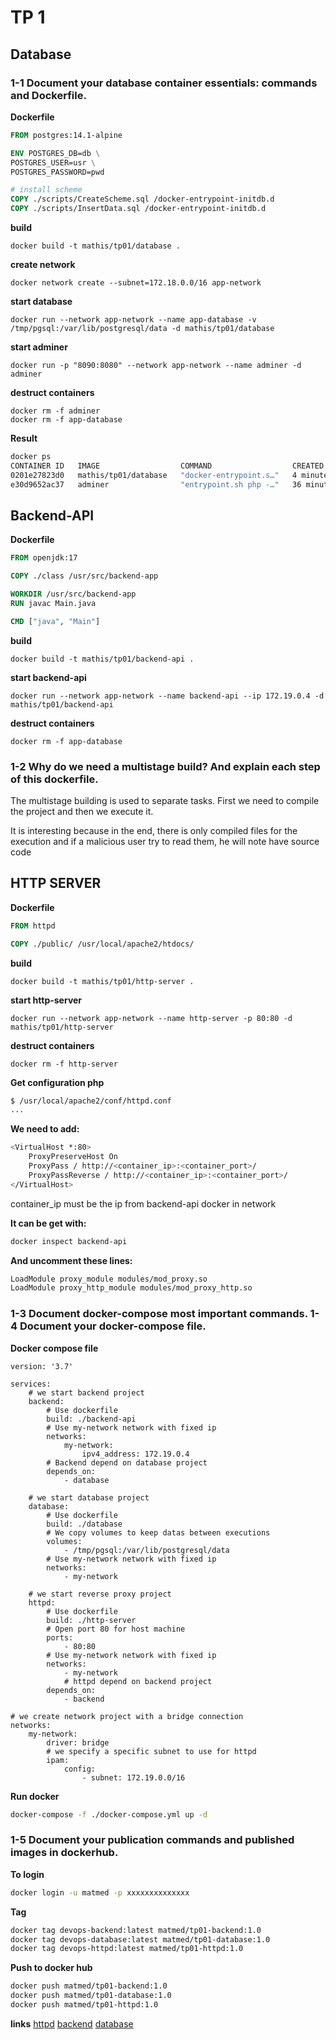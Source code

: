 # TP 1

## Database

### 1-1 Document your database container essentials: commands and Dockerfile.

**Dockerfile**
```Dockerfile
FROM postgres:14.1-alpine

ENV POSTGRES_DB=db \
POSTGRES_USER=usr \
POSTGRES_PASSWORD=pwd

# install scheme
COPY ./scripts/CreateScheme.sql /docker-entrypoint-initdb.d
COPY ./scripts/InsertData.sql /docker-entrypoint-initdb.d
```

**build**
```
docker build -t mathis/tp01/database .
```

**create network**
```
docker network create --subnet=172.18.0.0/16 app-network
```

**start database**
```
docker run --network app-network --name app-database -v /tmp/pgsql:/var/lib/postgresql/data -d mathis/tp01/database
```

**start adminer**
```
docker run -p "8090:8080" --network app-network --name adminer -d adminer
```

**destruct containers**
```
docker rm -f adminer
docker rm -f app-database
```

**Result**
```bash
docker ps
CONTAINER ID   IMAGE                  COMMAND                  CREATED          STATUS          PORTS                    NAMES
0201e27823d0   mathis/tp01/database   "docker-entrypoint.s…"   4 minutes ago    Up 4 minutes    3306/tcp, 5432/tcp       app-database
e30d9652ac37   adminer                "entrypoint.sh php -…"   36 minutes ago   Up 36 minutes   0.0.0.0:8090->8080/tcp   adminer
```

## Backend-API

**Dockerfile**
```Dockerfile
FROM openjdk:17

COPY ./class /usr/src/backend-app

WORKDIR /usr/src/backend-app
RUN javac Main.java

CMD ["java", "Main"]
```

**build**
```
docker build -t mathis/tp01/backend-api .
```

**start backend-api**
```
docker run --network app-network --name backend-api --ip 172.19.0.4 -d mathis/tp01/backend-api
```

**destruct containers**
```
docker rm -f app-database
```

### 1-2 Why do we need a multistage build? And explain each step of this dockerfile.

The multistage building is used to separate tasks. First we need to compile the project and then we execute it.

It is interesting because in the end, there is only compiled files for the execution and if a malicious user try to read them,
he will note have source code

## HTTP SERVER

**Dockerfile**
```Dockerfile
FROM httpd

COPY ./public/ /usr/local/apache2/htdocs/
```


**build**
```
docker build -t mathis/tp01/http-server .
```

**start http-server**
```
docker run --network app-network --name http-server -p 80:80 -d mathis/tp01/http-server
```

**destruct containers**
```
docker rm -f http-server
```

**Get configuration php**
```bash
$ /usr/local/apache2/conf/httpd.conf
...
```

**We need to add:**
```bash
<VirtualHost *:80>
    ProxyPreserveHost On
    ProxyPass / http://<container_ip>:<container_port>/
    ProxyPassReverse / http://<container_ip>:<container_port>/
</VirtualHost>
```

container_ip must be the ip from backend-api docker in network

**It can be get with:**
```bash
docker inspect backend-api
```

**And uncomment these lines:**
```bash
LoadModule proxy_module modules/mod_proxy.so
LoadModule proxy_http_module modules/mod_proxy_http.so
```

### 1-3 Document docker-compose most important commands. 1-4 Document your docker-compose file.

**Docker compose file**
```docker-compose
version: '3.7'

services:
    # we start backend project
    backend:
        # Use dockerfile
        build: ./backend-api
        # Use my-network network with fixed ip
        networks:
            my-network:
                ipv4_address: 172.19.0.4
        # Backend depend on database project
        depends_on:
            - database

    # we start database project
    database:
        # Use dockerfile
        build: ./database
        # We copy volumes to keep datas between executions
        volumes:
            - /tmp/pgsql:/var/lib/postgresql/data
        # Use my-network network with fixed ip
        networks:
            - my-network

    # we start reverse proxy project
    httpd:
        # Use dockerfile
        build: ./http-server
        # Open port 80 for host machine
        ports:
            - 80:80
        # Use my-network network with fixed ip
        networks:
            - my-network
            # httpd depend on backend project
        depends_on:
            - backend

# we create network project with a bridge connection
networks:
    my-network:
        driver: bridge
        # we specify a specific subnet to use for httpd
        ipam:
            config:
                - subnet: 172.19.0.0/16
```

**Run docker**
```bash
docker-compose -f ./docker-compose.yml up -d
```

### 1-5 Document your publication commands and published images in dockerhub.

**To login**
```bash
docker login -u matmed -p xxxxxxxxxxxxxx
```

**Tag**
```bash
docker tag devops-backend:latest matmed/tp01-backend:1.0
docker tag devops-database:latest matmed/tp01-database:1.0
docker tag devops-httpd:latest matmed/tp01-httpd:1.0
```

**Push to docker hub**
```bash
docker push matmed/tp01-backend:1.0
docker push matmed/tp01-database:1.0
docker push matmed/tp01-httpd:1.0
```

**links**
[httpd](https://hub.docker.com/repository/docker/matmed/tp01-httpd/general)
[backend](https://hub.docker.com/repository/docker/matmed/tp01-backend/general)
[database](https://hub.docker.com/repository/docker/matmed/tp01-database/general)